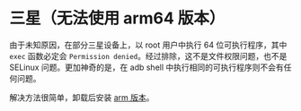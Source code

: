 # 三星（无法使用 arm64 版本）

由于未知原因，在部分三星设备上，以 root 用户中执行 64 位可执行程序，其中 `exec` 函数必定会 `Permission denied`。经过排除，这不是文件权限问题，也不是 SELinux 问题。更加神奇的是，在 adb shell 中执行相同的可执行程序则不会有任何问题。

解决方法很简单，卸载后安装 [arm 版本](./../../download.html)。